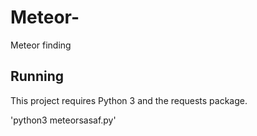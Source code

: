 # Meteor-
Meteor finding


## Running

This project requires Python 3 and the requests package.

'python3 meteorsasaf.py'
